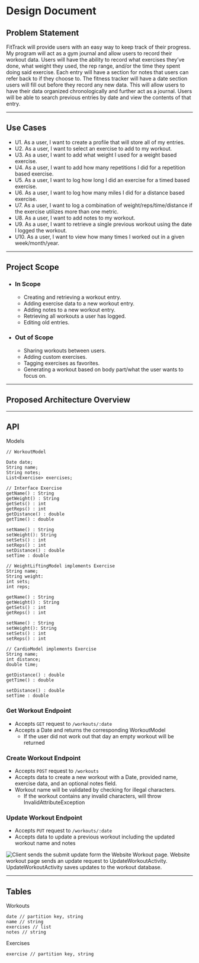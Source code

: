 # Design Document

## **Problem Statement**

FitTrack will provide users with an easy way to keep track of their progress. My program will act as a gym journal and allow users to record their workout data. Users will have the ability to record what exercises they’ve done, what weight they used, the rep range, and/or the time they spent doing said exercise. Each entry will have a section for notes that users can refer back to if they choose to. The fitness tracker will have a date section users will fill out before they record any new data. This will allow users to have their data organized chronologically and further act as a journal. Users will be able to search previous entries by date and view the contents of that entry.

---
## **Use Cases**
    
* U1. As a user, I want to create a profile that will store all of my entries.
* U2. As a user, I want to select an exercise to add to my workout.
* U3. As a user, I want to add what weight I used for a weight based exercise.
* U4. As a user, I want to add how many repetitions I did for a repetition based exercise.
* U5. As a user, I want to log how long I did an exercise for a timed based exercise.
* U6. As a user, I want to log how many miles I did for a distance based exercise.
* U7. As a user, I want to log a combination of weight/reps/time/distance if the exercise utilizes more than one metric.
* U8. As a user, I want to add notes to my workout.
* U9. As a user, I want to retrieve a single previous workout using the date I logged the workout.
* U10. As a user, I want to view how many times I worked out in a given week/month/year.
---
## **Project Scope**
* ### **In Scope**
  * Creating and retrieving a workout entry.
  * Adding exercise data to a new workout entry.
  * Adding notes to a new workout entry.
  * Retrieving all workouts a user has logged.
  * Editing old entries.
* ### **Out of Scope**
  * Sharing workouts between users.
  * Adding custom exercises.
  * Tagging exercises as favorites.
  * Generating a workout based on body part/what the user wants to focus on.
---
## **Proposed Architecture Overview** 

---
## **API**
Models
```
// WorkoutModel 

Date date; 
String name;
String notes; 
List<Exercise> exercises;
```
```
// Interface Exercise
getName() : String
getWeight() : String
getSets() : int
getReps() : int
getDistance() : double
getTime() : double

setName() : String
setWeight(): String
setSets() : int
setReps() : int
setDistance() : double
setTime : double
```
```
// WeightLiftingModel implements Exercise
String name;
String weight:
int sets;
int reps;

getName() : String
getWeight() : String
getSets() : int
getReps() : int

setName() : String
setWeight(): String
setSets() : int
setReps() : int
```
```
// CardioModel implements Exercise
String name;
int distance;
double time;

getDistance() : double
getTime() : double

setDistance() : double
setTime : double
```

### **Get Workout Endpoint**
* Accepts `GET` request to `/workouts/:date`
* Accepts a Date and returns the corresponding WorkoutModel
  * If the user did not work out that day an empty workout will be returned

### **Create Workout Endpoint**
* Accepts `POST` request to `/workouts`
* Accepts data to create a new workout with a Date, provided name, exercise data, and an optional notes field.
* Workout name will be validated by checking for illegal characters. 
  * If the workout contains any invalid characters, will throw InvalidAttributeException

### **Update Workout Endpoint**
* Accepts `PUT` request to `/workouts/:date`
* Accepts data to update a previous workout including the updated workout name and notes

![Client sends the submit update form the Website Workout page. Website workout page sends an update request to UpdateWorkoutActivity. UpdateWorkoutActivity saves updates to the workout database. ](main/Update_Workout.png)
   
---
## **Tables**
Workouts
```
date // partition key, string 
name // string
exercises // list
notes // string
```
Exercises
```
exercise // partition key, string

```